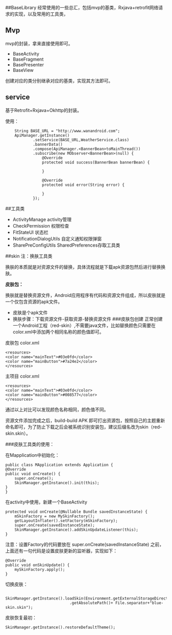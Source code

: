 ##BaseLibrary
经常使用的一些总汇，包括mvp的基类，Rxjava+retrofit网络请求的实现，以及常用的工具类，
## Mvp ##
mvp的封装，拿来直接使用即可。

- BaseActivity
- BaseFragment
- BasePresenter
- BaseView

创建对应的类分别继承对应的基类，实现其方法即可。

## service ##
基于Retrofit+Rxjava+Okhttp的封装。

使用：

        String BASE_URL = "http://www.wanandroid.com";
        ApiManager.getInstance()
                .setService(BASE_URL,WeatherService.class)
                .bannerData()
                .compose(ApiManager.<BannerBean>toMainThread())
                .subscribe(new MObserver<BannerBean>(null) {
                    @Override
                    protected void success(BannerBean bannerBean) {
                        
                    }

                    @Override
                    protected void error(String error) {
                       
                    }
                });

##工具类

- ActivityManage activity管理
- CheckPermission 权限检查
- FitStateUI 状态栏
- NotificationDialogUtils 自定义通知权限弹窗
- SharePreConfigUtils  SharedPreferences存取工具类

##skin 
注：换肤工具类

换肤的本质就是对资源文件的替换，具体流程就是下载apk资源包然后进行替换换肤。

**皮肤包：**

换肤就是替换资源文件，Android应用程序有代码和资源文件组成，所以皮肤就是一个仅包含资源的apk文件。

- 皮肤是个apk文件
- 换肤步骤：下载资源文件-获取资源-替换资源文件
###皮肤包创建
正常创建一个Android工程（red-skin）,不需要java文件，比如替换颜色只需要在color.xml中添加两个相同名称的颜色值即可。

皮肤包 color.xml

    <resources>
    <color name="mainText">#03e0fd</color>
    <color name="mainButton">#7a24e2</color>
    </resources>

主项目 color.xml

    <resources>
    <color name="mainText">#03e0fd</color>
    <color name="mainButton">#008577</color>
    </resources>

通过以上对比可以发现颜色名称相同，颜色值不同。

资源文件添加完成之后，build-build APK 即可打出资源包，按照自己的主题重新命名即可，为了防止下载之后会被系统识别安装包，建议后缀名改为skin（red-skin.skin）。

###皮肤工具类的使用：

在Mapplication中初始化：

    public class MApplication extends Application {
    @Override
    public void onCreate() {
        super.onCreate();
        SkinManager.getInstance().init(this);
    }
    }

在activity中使用，新建一个BaseActivity

    protected void onCreate(@Nullable Bundle savedInstanceState) {
        mSkinFactory = new MySkinFactory();
        getLayoutInflater().setFactory(mSkinFactory);
        super.onCreate(savedInstanceState);  
        SkinManager.getInstance().addSkinUpdateListener(this);
    }
注意：设置Factory的代码要放在 super.onCreate(savedInstanceState) 之前，上面还有一句代码是设置皮肤更新的监听器，实现如下：

    @Override
    public void onSkinUpdate() {
        mySkinFactory.apply();
    }


切换皮肤：

     SkinManager.getInstance().loadSkin(Environment.getExternalStorageDirectory()
                                .getAbsolutePath()+ File.separator+"blue-skin.skin");

皮肤恢复最初：

    SkinManager.getInstance().restoreDefaultTheme();